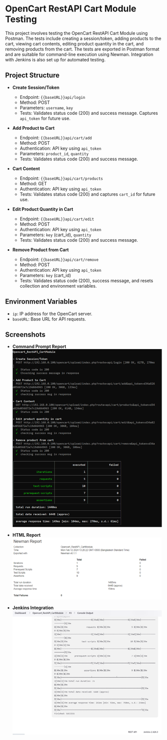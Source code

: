 # OpenCart RestAPI Cart Module Testing

This project involves testing the OpenCart RestAPI Cart Module using Postman. The tests include creating a session/token, adding products to the cart, viewing cart contents, editing product quantity in the cart, and removing products from the cart. The tests are exported in Postman format and are suitable for command-line execution using Newman. Integration with Jenkins is also set up for automated testing.

## Project Structure

- **Create Session/Token**
  - Endpoint: `{{baseURL}}api/login`
  - Method: POST
  - Parameters: `username`, `key`
  - Tests: Validates status code (200) and success message. Captures `api_token` for future use.

- **Add Product to Cart**
  - Endpoint: `{{baseURL}}api/cart/add`
  - Method: POST
  - Authentication: API key using `api_token`
  - Parameters: `product_id`, `quantity`
  - Tests: Validates status code (200) and success message.

- **Cart Content**
  - Endpoint: `{{baseURL}}api/cart/products`
  - Method: GET
  - Authentication: API key using `api_token`
  - Tests: Validates status code (200) and captures `cart_id` for future use.

- **Edit Product Quantity in Cart**
  - Endpoint: `{{baseURL}}api/cart/edit`
  - Method: POST
  - Authentication: API key using `api_token`
  - Parameters: `key` (cart_id), `quantity`
  - Tests: Validates status code (200) and success message.

- **Remove Product from Cart**
  - Endpoint: `{{baseURL}}api/cart/remove`
  - Method: POST
  - Authentication: API key using `api_token`
  - Parameters: `key` (cart_id)
  - Tests: Validates status code (200), success message, and resets collection and environment variables.

## Environment Variables

- `ip`: IP address for the OpenCart server.
- `baseURL`: Base URL for API requests.
  
## Screenshots

- **Command Prompt Report**
  ![Command Prompt Report](https://github.com/MohammadShuvoAli/OpenCart_RestAPI_Postman/blob/main/Screenshot/Command_Prompt_Report.PNG)

- **HTML Report**
  ![HTML Report](https://github.com/MohammadShuvoAli/OpenCart_RestAPI_Postman/blob/main/Screenshot/Newman_Report.PNG)

- **Jenkins Integration**
  ![Jenkins Integration](https://github.com/MohammadShuvoAli/OpenCart_RestAPI_Postman/blob/main/Screenshot/Jenkins_Integration.PNG)
